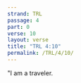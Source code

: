 ```yaml
---
strand: TRL
passage: 4
part: 0
verse: 10
layout: verse
title: "TRL 4:10"
permalink: /TRL/4/10/
---
```

"I am a traveler.
